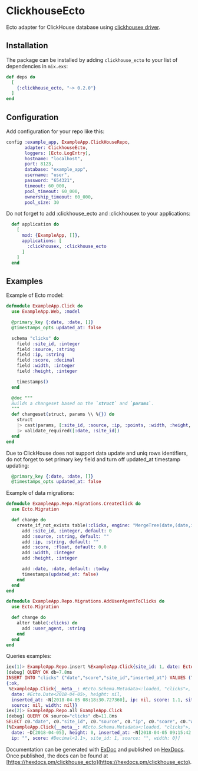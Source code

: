 # ClickhouseEcto

Ecto adapter for ClickHouse database using [clickhousex driver](http://github.com/appodeal/clickhousex).

## Installation

The package can be installed
by adding `clickhouse_ecto` to your list of dependencies in `mix.exs`:

```elixir
def deps do
  [
    {:clickhouse_ecto, "~> 0.2.0"}
  ]
end
```

## Configuration
Add configuration for your repo like this:

```elixir
config :example_app, ExampleApp.ClickHouseRepo,
       adapter: ClickhouseEcto,
       loggers: [Ecto.LogEntry],
       hostname: "localhost",
       port: 8123,
       database: "example_app",
       username: "user",
       password: "654321",
       timeout: 60_000,
       pool_timeout: 60_000,
       ownership_timeout: 60_000,
       pool_size: 30
```

Do not forget to add :clickhouse_ecto and :clickhousex to your
applications:

```elixir
  def application do
    [
      mod: {ExampleApp, []},
      applications: [
        :clickhousex, :clickhouse_ecto
      ]
    ]
  end
```

## Examples

Example of Ecto model:

```elixir
defmodule ExampleApp.Click do
  use ExampleApp.Web, :model

  @primary_key {:date, :date, []}
  @timestamps_opts updated_at: false

  schema "clicks" do
    field :site_id, :integer
    field :source, :string
    field :ip, :string
    field :score, :decimal
    field :width, :integer
    field :height, :integer

    timestamps()
  end

  @doc """
  Builds a changeset based on the `struct` and `params`.
  """
  def changeset(struct, params \\ %{}) do
    struct
    |> cast(params, [:site_id, :source, :ip, :points, :width, :height, :date])
    |> validate_required([:date, :site_id])
  end
end
```

Due to ClickHouse does not support data update and uniq rows
identifiers, do not forget to set primary key field and turn off
updated_at timestamp updating:

```elixir
  @primary_key {:date, :date, []}
  @timestamps_opts updated_at: false
```

Example of data migrations:

```elixir
defmodule ExampleApp.Repo.Migrations.CreateClick do
  use Ecto.Migration

  def change do
    create_if_not_exists table(:clicks, engine: "MergeTree(date,(date,inserted_at,source,site_id,ip,score,width,height),8192)") do
      add :site_id, :integer, default: 0
      add :source, :string, default: ""
      add :ip, :string, default: ""
      add :score, :float, default: 0.0
      add :width, :integer
      add :height, :integer

      add :date, :date, default: :today
      timestamps(updated_at: false)
    end
  end
end

defmodule ExampleApp.Repo.Migrations.AddUserAgentToClicks do
  use Ecto.Migration

  def change do
    alter table(:clicks) do
      add :user_agent, :string
    end
  end
end
```

Queries examples:

```elixir
iex(1)> ExampleApp.Repo.insert %ExampleApp.Click{site_id: 1, date: Ecto.Date.utc, score: 1.1}
[debug] QUERY OK db=7.8ms
INSERT INTO "clicks" ("date","score","site_id","inserted_at") VALUES (?,?,?,?) [{2018, 4, 5}, 1.1, 1, {{2018, 4, 5}, {8, 18, 30, 727360}}]
{:ok,
 %ExampleApp.Click{__meta__: #Ecto.Schema.Metadata<:loaded, "clicks">,
  date: #Ecto.Date<2018-04-05>, height: nil,
  inserted_at: ~N[2018-04-05 08:18:30.727360], ip: nil, score: 1.1, site_id: 1,
  source: nil, width: nil}}
iex(2)> ExampleApp.Repo.all ExampleApp.Click
[debug] QUERY OK source="clicks" db=11.8ms
SELECT c0."date", c0."site_id", c0."source", c0."ip", c0."score", c0."width", c0."height", c0."inserted_at" FROM "clicks" AS c0 []
[%ExampleApp.Click{__meta__: #Ecto.Schema.Metadata<:loaded, "clicks">,
  date: ~D[2018-04-05], height: 0, inserted_at: ~N[2018-04-05 09:15:42.000000],
  ip: "", score: #Decimal<1.1>, site_id: 1, source: "", width: 0}]
```

Documentation can be generated with [ExDoc](https://github.com/elixir-lang/ex_doc)
and published on [HexDocs](https://hexdocs.pm). Once published, the docs can
be found at [https://hexdocs.pm/clickhouse_ecto](https://hexdocs.pm/clickhouse_ecto).

